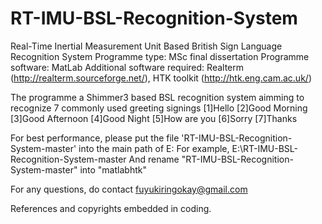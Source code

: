 # RT-IMU-BSL-Recognition-System
Real-Time Inertial Measurement Unit Based British Sign Language Recognition System
Programme type: MSc final dissertation
Programme software: MatLab
Additional software required: Realterm (http://realterm.sourceforge.net/), HTK toolkit (http://htk.eng.cam.ac.uk/)

The programme a Shimmer3 based BSL recognition system aimming to recognize 7 commonly used greeting signings
[1]Hello
[2]Good Morning
[3]Good Afternoon
[4]Good Night
[5]How are you
[6]Sorry
[7]Thanks

For best performance, please put the file 'RT-IMU-BSL-Recognition-System-master' into the main path of E: 
For example, E:\RT-IMU-BSL-Recognition-System-master
And rename "RT-IMU-BSL-Recognition-System-master" into "matlabhtk"

For any questions, do contact fuyukiringokay@gmail.com

References and copyrights embedded in coding.
